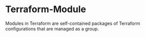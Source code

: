 # Terraform-Module
Modules in Terraform are self-contained packages of Terraform configurations that are managed as a group. 
